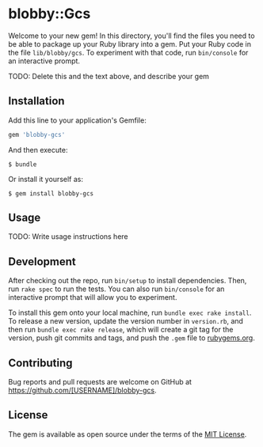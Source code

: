 # blobby::Gcs

Welcome to your new gem! In this directory, you'll find the files you need to be able to package up your Ruby library into a gem. Put your Ruby code in the file `lib/blobby/gcs`. To experiment with that code, run `bin/console` for an interactive prompt.

TODO: Delete this and the text above, and describe your gem

## Installation

Add this line to your application's Gemfile:

```ruby
gem 'blobby-gcs'
```

And then execute:

    $ bundle

Or install it yourself as:

    $ gem install blobby-gcs

## Usage

TODO: Write usage instructions here

## Development

After checking out the repo, run `bin/setup` to install dependencies. Then, run `rake spec` to run the tests. You can also run `bin/console` for an interactive prompt that will allow you to experiment.

To install this gem onto your local machine, run `bundle exec rake install`. To release a new version, update the version number in `version.rb`, and then run `bundle exec rake release`, which will create a git tag for the version, push git commits and tags, and push the `.gem` file to [rubygems.org](https://rubygems.org).

## Contributing

Bug reports and pull requests are welcome on GitHub at https://github.com/[USERNAME]/blobby-gcs.

## License

The gem is available as open source under the terms of the [MIT License](https://opensource.org/licenses/MIT).
